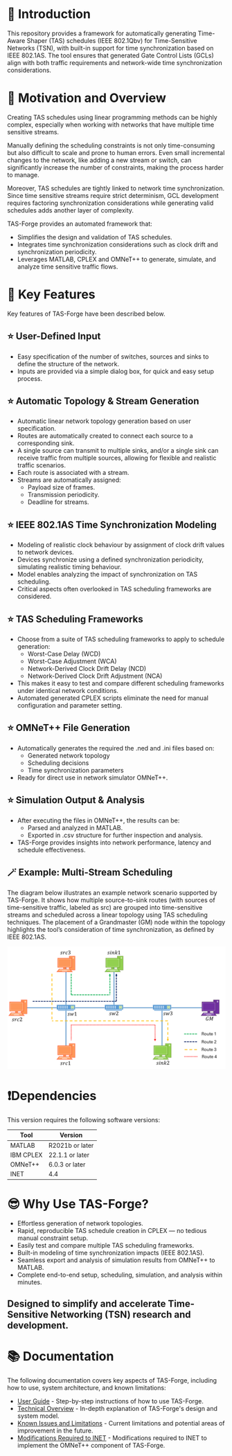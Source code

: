 # 🚀 Introduction
This repository provides a framework for automatically generating Time-Aware Shaper (TAS) schedules (IEEE 802.1Qbv) for Time-Sensitive Networks (TSN), with built-in support for time synchronization based on IEEE 802.1AS. The tool ensures that generated Gate Control Lists (GCLs) align with both traffic requirements and network-wide time synchronization considerations.

# 🎯 Motivation and Overview
Creating TAS schedules using linear programming methods can be highly complex, especially when working with networks that have multiple time sensitive streams. 

Manually defining the scheduling constraints is not only time-consuming but also difficult to scale and prone to human errors. Even small incremental changes to the network, like adding a new stream or switch, can significantly increase the number of constraints, making the process harder to manage. 

Moreover, TAS schedules are tightly linked to network time synchronization. Since time sensitive streams require strict determinism, GCL development requires factoring synchronization considerations while generating valid schedules adds another layer of complexity.  

TAS-Forge provides an automated framework that:
- Simplifies the design and validation of TAS schedules.
- Integrates time synchronization considerations such as clock drift and synchronization periodicity.
- Leverages MATLAB, CPLEX and OMNeT++ to generate, simulate, and analyze time sensitive traffic flows. 

# 🌠 Key Features
Key features of TAS-Forge have been described below. 

## ⭐ User-Defined Input
-	Easy specification of the number of switches, sources and sinks to define the structure of the network.
-	Inputs are provided via a simple dialog box, for quick and easy setup process. 

## ⭐ Automatic Topology & Stream Generation 
-	Automatic linear network topology generation based on user specification. 
-	Routes are automatically created to connect each source to a corresponding sink. 
-	A single source can transmit to multiple sinks, and/or a single sink can receive traffic from multiple sources, allowing for flexible and realistic traffic scenarios.
-	Each route is associated with a stream. 
-   Streams are automatically assigned:
    -	Payload size of frames. 
    -	Transmission periodicity. 
    -	Deadline for streams. 

## ⭐ IEEE 802.1AS Time Synchronization Modeling
-	Modeling of realistic clock behaviour by assignment of clock drift values to network devices.
-	Devices synchronize using a defined synchronization periodicity, simulating realistic timing behaviour.
-	Model enables analyzing the impact of synchronization on TAS scheduling.
-	Critical aspects often overlooked in TAS scheduling frameworks are considered. 

## ⭐ TAS Scheduling Frameworks
-	Choose from a suite of TAS scheduling frameworks to apply to schedule generation:
    - Worst-Case Delay (WCD)
    - Worst-Case Adjustment (WCA)
    - Network-Derived Clock Drift Delay (NCD)
    - Network-Derived Clock Drift Adjustment (NCA)	
-	This makes it easy to test and compare different scheduling frameworks under identical network conditions.
-	Automated generated CPLEX scripts eliminate the need for manual configuration and parameter setting. 

## ⭐ OMNeT++ File Generation
-	Automatically generates the required the .ned and .ini files based on:
    -	Generated network topology
    -	Scheduling decisions 
    -	Time synchronization parameters
-	Ready for direct use in network simulator OMNeT++. 

## ⭐ Simulation Output & Analysis
-	After executing the files in OMNeT++, the results can be:
    -	Parsed and analyzed in MATLAB. 
    -	Exported in .csv structure for further inspection and analysis. 
-	TAS-Forge provides insights into network performance, latency and schedule effectiveness. 

## 🪄 Example: Multi-Stream Scheduling
The diagram below illustrates an example network scenario supported by TAS-Forge. It shows how multiple source-to-sink routes (with sources of time-sensitive traffic, labeled as src) are grouped into time-sensitive streams and scheduled across a linear topology using TAS scheduling techniques. The placement of a Grandmaster (GM) node within the topology highlights the tool’s consideration of time synchronization, as defined by IEEE 802.1AS.

![Multi-stream TSN example](documentation/images/example_topology_1.png)

# ❗Dependencies
This version requires the following software versions:

| Tool        | Version           |
|-------------|-------------------|
| MATLAB      | R2021b or later    |
| IBM CPLEX   | 22.1.1 or later    |
| OMNeT++     | 6.0.3 or later     |
| INET        | 4.4               |

# 😎 Why Use TAS-Forge? 
- Effortless generation of network topologies.
- Rapid, reproducible TAS schedule creation in CPLEX — no tedious manual constraint setup.
- Easily test and compare multiple TAS scheduling frameworks.
- Built-in modeling of time synchronization impacts (IEEE 802.1AS).
- Seamless export and analysis of simulation results from OMNeT++ to MATLAB.
- Complete end-to-end setup, scheduling, simulation, and analysis within minutes.

Designed to simplify and accelerate Time-Sensitive Networking (TSN) research and development.
- 
# 📚 Documentation
The following documentation covers key aspects of TAS-Forge, including how to use, system architecture, and known limitations:

- [User Guide](documentation/User_Guide.md) - Step-by-step instructions of how to use TAS-Forge. 
- [Technical Overview](documentation/Technical_Overview.md) - In-depth explanation of TAS-Forge's design and system model. 
- [Known Issues and Limitations](documentation/Issues_and_Limitations.md) - Current limitations and potential areas of improvement in the future.
- [Modifications Required to INET](documentation/Modifications_INET.md) - Modifications required to INET to implement the OMNeT++ component of TAS-Forge.
